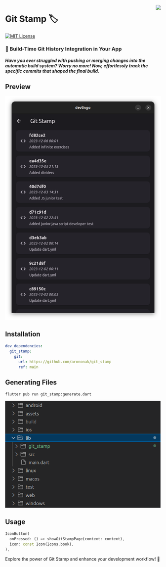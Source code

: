 [<img src="https://www.gov.pl/photo/f98cae42-2b90-4596-904c-752278f85606" height="100" align="right">](https://www.gov.pl/web/rolnictwo/produkt-polski1)

# Git Stamp 🏷️

[![MIT License](https://img.shields.io/badge/License-MIT-orange.svg?labelColor=orange&color=white)](https://opensource.org/licenses)

### 🚀 Build-Time Git History Integration in Your App

##### Have you ever struggled with pushing or merging changes into the automatic build system? Worry no more! Now, effortlessly track the specific commits that shaped the final build.

## Preview

![](https://github.com/arononak/git_stamp/blob/main/preview.png?raw=true)

## Installation

```yaml
dev_dependencies:
  git_stamp:
    git:
      url: https://github.com/arononak/git_stamp
      ref: main
```

## Generating Files

```
flutter pub run git_stamp:generate.dart
```

![](https://github.com/arononak/git_stamp/blob/main/files.png?raw=true)

## Usage

```dart
IconButton(
  onPressed: () => showGitStampPage(context: context),
  icon: const Icon(Icons.book),
),
```

Explore the power of Git Stamp and enhance your development workflow! 🚀
